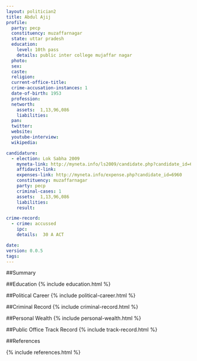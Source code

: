 ```yaml
---
layout: politician2
title: Abdul Ajij
profile: 
  party: pecp
  constituency: muzaffarnagar
  state: uttar pradesh
  education: 
    level: 10th pass
    details: public inter college mujaffar nagar
  photo: 
  sex: 
  caste: 
  religion: 
  current-office-title: 
  crime-accusation-instances: 1
  date-of-birth: 1953
  profession: 
  networth: 
    assets:  1,13,96,086
    liabilities: 
  pan: 
  twitter: 
  website: 
  youtube-interview: 
  wikipedia: 

candidature: 
  - election: Lok Sabha 2009
    myneta-link: http://myneta.info/ls2009/candidate.php?candidate_id=6960
    affidavit-link: 
    expenses-link: http://myneta.info/expense.php?candidate_id=6960
    constituency: muzaffarnagar 
    party: pecp
    criminal-cases: 1
    assets:  1,13,96,086
    liabilities: 
    result:  

crime-record: 
  - crime: accussed
    ipc: 
    details:  30 A ACT  

date: 
version: 0.0.5
tags: 
---
```

##Summary


##Education
{% include education.html %}


##Political Career
{% include political-career.html %}


##Criminal Record
{% include criminal-record.html %}


##Personal Wealth
{% include personal-wealth.html %}


##Public Office Track Record
{% include track-record.html %}


##References


{% include references.html %}